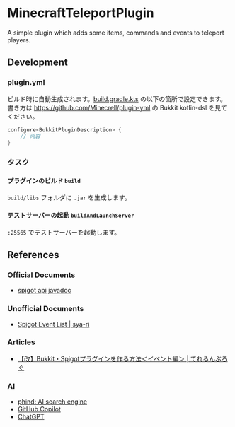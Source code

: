 # MinecraftTeleportPlugin

A simple plugin which adds some items, commands and events to teleport players.

## Development

### plugin.yml

ビルド時に自動生成されます。[build.gradle.kts](build.gradle.kts) の以下の箇所で設定できます。
書き方は https://github.com/Minecrell/plugin-yml の Bukkit kotlin-dsl を見てください。

```kotlin
configure<BukkitPluginDescription> {
    // 内容
}
```

### タスク

#### プラグインのビルド `build`

`build/libs` フォルダに `.jar` を生成します。

#### テストサーバーの起動 `buildAndLaunchServer`

`:25565` でテストサーバーを起動します。

## References

### Official Documents

- [spigot api javadoc](https://hub.spigotmc.org/javadocs/spigot/index.html)

### Unofficial Documents

- [Spigot Event List | sya-ri](https://spigot-event-list.s7a.dev/)

### Articles

- [【改】Bukkit・Spigotプラグインを作る方法＜イベント編＞ | てれるんぶろぐ](https://tererun.hatenablog.com/entry/bukkit-spigot-plugin-4)

### AI

- [phind: AI search engine](https://www.phind.com/)
- [GitHub Copilot](https://copilot.github.com/)
- [ChatGPT](https://openai.com/blog/chatgpt)
